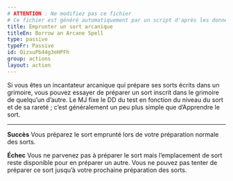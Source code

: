 ```yaml
---
# ATTENTION : Ne modifiez pas ce fichier
# Ce fichier est généré automatiquement par un script d'après les données du module Foundry VTT officiel et de sa traduction
title: Emprunter un sort arcanique
titleEn: Borrow an Arcane Spell
type: passive
typeFr: Passive
id: OizxuPb44g3eHPFh
group: actions
layout: action
---
```

<p>Si vous êtes un incantateur arcanique qui prépare ses sorts écrits dans un grimoire, vous pouvez essayer de préparer un sort inscrit dans le grimoire de quelqu’un d’autre. Le MJ fixe le DD du test en fonction du niveau du sort et de sa rareté ; c’est généralement un peu plus simple que d’<a class="entity-link" draggable="true" data-pack="pf2e.actionspf2e" data-id="Q5iIYCFdqJFM31GW">Apprendre le sort</a>.<hr><p><strong>Succès</strong> Vous préparez le sort emprunté lors de votre préparation normale des sorts.</p><p><strong>Échec</strong>  Vous ne parvenez pas à préparer le sort mais l’emplacement de sort reste disponible pour en préparer un autre. Vous ne pouvez pas tenter de préparer ce sort jusqu’à votre prochaine préparation des sorts.</p>
